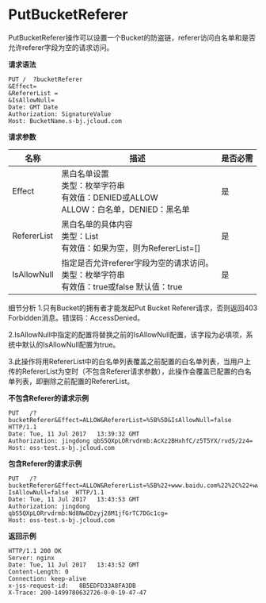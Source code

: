 # PutBucketReferer

PutBucketReferer操作可以设置一个Bucket的防盗链，referer访问白名单和是否允许referer字段为空的请求访问。

**请求语法**

```
PUT /  ?bucketReferer
&Effect=
&RefererList =
&IsAllowNull=
Date: GMT Date
Authorization: SignatureValue
Host: BucketName.s-bj.jcloud.com
```
**请求参数**

|名称|描述|是否必需|
|-|-|-|
|Effect|黑白名单设置<br>类型：枚举字符串<br>有效值：DENIED或ALLOW<br>ALLOW：白名单，DENIED：黑名单|是|
|RefererList|黑白名单的具体内容<br>类型：List<String><br>有效值：如果为空，则为RefererList=[]|是|
|IsAllowNull|指定是否允许referer字段为空的请求访问。<br>类型：枚举字符串<br>有效值：true或false 默认值：true|是|

细节分析
1.只有Bucket的拥有者才能发起Put Bucket Referer请求，否则返回403 Forbidden消息。错误码：AccessDenied。

2.IsAllowNull中指定的配置将替换之前的IsAllowNull配置，该字段为必填项，系统中默认的IsAllowNull配置为true。

3.此操作将用RefererList中的白名单列表覆盖之前配置的白名单列表，当用户上传的RefererList为空时（不包含Referer请求参数），此操作会覆盖已配置的白名单列表，即删除之前配置的RefererList。

**不包含Referer的请求示例**
```
PUT   /?bucketReferer&Effect=ALLOW&RefererList=%5B%5D&IsAllowNull=false   HTTP/1.1
Date: Tue, 11 Jul 2017   13:39:32 GMT
Authorization: jingdong qbS5QXpLORrvdrmb:AcXz2BHxhfC/z5T5YX/rvdS/2z4=
Host: oss-test.s-bj.jcloud.com
```
**包含Referer的请求示例**
```
PUT   /?bucketReferer&Effect=ALLOW&RefererList=%5B%22+www.baidu.com%22%2C%22+www.google.com%22%5D& 
IsAllowNull=false  HTTP/1.1
Date: Tue, 11 Jul 2017   13:43:53 GMT
Authorization: jingdong   qbS5QXpLORrvdrmb:Nd8NwDDzyj28M1jfGrTC7DGc1cg=
Host: oss-test.s-bj.jcloud.com
```

**返回示例** 
```
HTTP/1.1 200 OK
Server: nginx
Date: Tue, 11 Jul 2017   13:43:52 GMT
Content-Length: 0
Connection: keep-alive
x-jss-request-id:   8B5EDFD33A8FA3DB
X-Trace: 200-1499780632726-0-0-19-47-47
```
